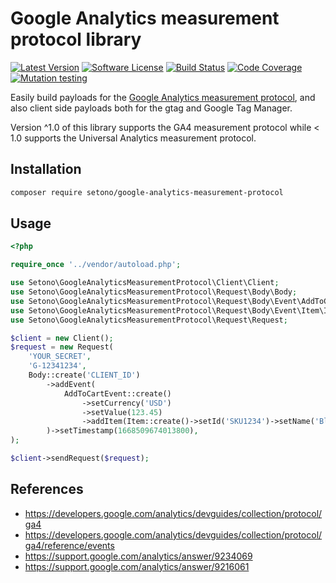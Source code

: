 # Google Analytics measurement protocol library

[![Latest Version][ico-version]][link-packagist]
[![Software License][ico-license]](LICENSE)
[![Build Status][ico-github-actions]][link-github-actions]
[![Code Coverage][ico-code-coverage]][link-code-coverage]
[![Mutation testing][ico-infection]][link-infection]

Easily build payloads for the [Google Analytics measurement protocol](https://developers.google.com/analytics/devguides/collection/protocol/ga4),
and also client side payloads both for the gtag and Google Tag Manager.

Version ^1.0 of this library supports the GA4 measurement protocol while < 1.0 supports the Universal Analytics measurement protocol.

## Installation

```bash
composer require setono/google-analytics-measurement-protocol
```

## Usage

```php
<?php

require_once '../vendor/autoload.php';

use Setono\GoogleAnalyticsMeasurementProtocol\Client\Client;
use Setono\GoogleAnalyticsMeasurementProtocol\Request\Body\Body;
use Setono\GoogleAnalyticsMeasurementProtocol\Request\Body\Event\AddToCartEvent;
use Setono\GoogleAnalyticsMeasurementProtocol\Request\Body\Event\Item\Item;
use Setono\GoogleAnalyticsMeasurementProtocol\Request\Request;

$client = new Client();
$request = new Request(
    'YOUR_SECRET',
    'G-12341234',
    Body::create('CLIENT_ID')
        ->addEvent(
            AddToCartEvent::create()
                ->setCurrency('USD')
                ->setValue(123.45)
                ->addItem(Item::create()->setId('SKU1234')->setName('Blue t-shirt')),
        )->setTimestamp(1668509674013800),
);

$client->sendRequest($request);
```

## References

- https://developers.google.com/analytics/devguides/collection/protocol/ga4
- https://developers.google.com/analytics/devguides/collection/protocol/ga4/reference/events
- https://support.google.com/analytics/answer/9234069
- https://support.google.com/analytics/answer/9216061

[ico-version]: https://poser.pugx.org/setono/google-analytics-measurement-protocol/v/stable
[ico-license]: https://poser.pugx.org/setono/google-analytics-measurement-protocol/license
[ico-github-actions]: https://github.com/Setono/google-analytics-measurement-protocol/workflows/build/badge.svg
[ico-code-coverage]: https://codecov.io/gh/Setono/google-analytics-measurement-protocol/branch/master/graph/badge.svg
[ico-infection]: https://img.shields.io/endpoint?style=flat&url=https%3A%2F%2Fbadge-api.stryker-mutator.io%2Fgithub.com%2FSetono%2Fgoogle-analytics-measurement-protocol%2Fmaster

[link-packagist]: https://packagist.org/packages/setono/google-analytics-measurement-protocol
[link-github-actions]: https://github.com/Setono/google-analytics-measurement-protocol/actions
[link-code-coverage]: https://codecov.io/gh/Setono/google-analytics-measurement-protocol
[link-infection]: https://dashboard.stryker-mutator.io/reports/github.com/Setono/google-analytics-measurement-protocol/master

